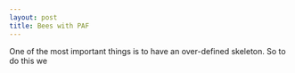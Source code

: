 ```yaml
---
layout: post
title: Bees with PAF
---
```


One of the most important things is to have an over-defined skeleton. So to do this we 